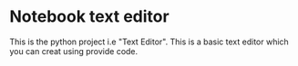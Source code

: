# Notebook text editor
This is the python project i.e "Text Editor".
This is a basic text editor which you can creat using provide code.
